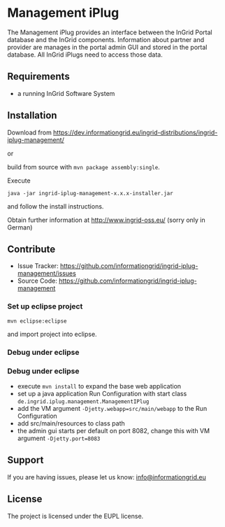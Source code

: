 Management iPlug
========

The Management iPlug provides an interface between the InGrid Portal database and the InGrid components. Information about partner and provider are manages in the portal admin GUI and stored in the portal database. All InGrid iPlugs need to access those data.


Requirements
-------------

- a running InGrid Software System

Installation
------------

Download from https://dev.informationgrid.eu/ingrid-distributions/ingrid-iplug-management/
 
or

build from source with `mvn package assembly:single`.

Execute

```
java -jar ingrid-iplug-management-x.x.x-installer.jar
```

and follow the install instructions.

Obtain further information at http://www.ingrid-oss.eu/ (sorry only in German)


Contribute
----------

- Issue Tracker: https://github.com/informationgrid/ingrid-iplug-management/issues
- Source Code: https://github.com/informationgrid/ingrid-iplug-management
 
### Set up eclipse project

```
mvn eclipse:eclipse
```

and import project into eclipse.

### Debug under eclipse

### Debug under eclipse

- execute `mvn install` to expand the base web application
- set up a java application Run Configuration with start class `de.ingrid.iplug.management.ManagementIPlug`
- add the VM argument `-Djetty.webapp=src/main/webapp` to the Run Configuration
- add src/main/resources to class path
- the admin gui starts per default on port 8082, change this with VM argument `-Djetty.port=8083`


Support
-------

If you are having issues, please let us know: info@informationgrid.eu

License
-------

The project is licensed under the EUPL license.
